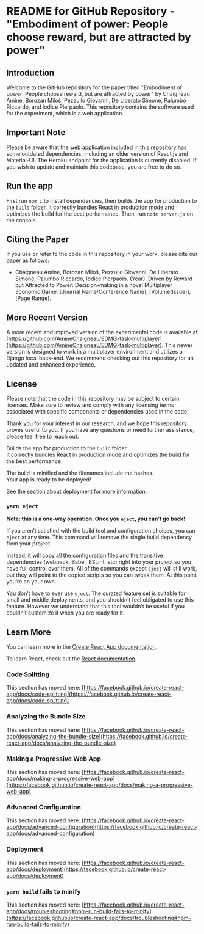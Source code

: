 # README for GitHub Repository - "Embodiment of power: People choose reward, but are attracted by power"

## Introduction
Welcome to the GitHub repository for the paper titled "Embodiment of power: People choose reward, but are attracted by power" by Chaigneau Amine, Borozan Miloš, Pezzullo Giovanni, De Liberato Simone, Palumbo Riccardo, and Iodice Pierpaolo. This repository contains the software used for the experiment, which is a web application.

## Important Note
Please be aware that the web application included in this repository has some outdated dependencies, including an older version of React.js and Material-UI. The Heroku endpoint for the application is currently disabled. If you wish to update and maintain this codebase, you are free to do so.

## Run the app

First run `npm i` to install dependencies, then builds the app for production to the `build` folder. It correctly bundles React in production mode and optimizes the build for the best performance. Then, run `node server.js` on the console.

## Citing the Paper
If you use or refer to the code in this repository in your work, please cite our paper as follows:

- Chaigneau Amine, Borozan Miloš, Pezzullo Giovanni, De Liberato Simone, Palumbo Riccardo, Iodice Pierpaolo. (Year). Driven by Reward but Attracted to Power: Decision-making in a novel Multiplayer Economic Game. [Journal Name/Conference Name], [Volume(Issue)], [Page Range].


## More Recent Version
A more recent and improved version of the experimental code is available at [https://github.com/AmineChaigneau/EDMG-task-multiplayer](https://github.com/AmineChaigneau/EDMG-task-multiplayer). This newer version is designed to work in a multiplayer environment and utilizes a Django local back-end. We recommend checking out this repository for an updated and enhanced experience.

## License
Please note that the code in this repository may be subject to certain licenses. Make sure to review and comply with any licensing terms associated with specific components or dependencies used in the code.

Thank you for your interest in our research, and we hope this repository proves useful to you. If you have any questions or need further assistance, please feel free to reach out.









Builds the app for production to the `build` folder.\
It correctly bundles React in production mode and optimizes the build for the best performance.

The build is minified and the filenames include the hashes.\
Your app is ready to be deployed!

See the section about [deployment](https://facebook.github.io/create-react-app/docs/deployment) for more information.

### `yarn eject`

**Note: this is a one-way operation. Once you `eject`, you can’t go back!**

If you aren’t satisfied with the build tool and configuration choices, you can `eject` at any time. This command will remove the single build dependency from your project.

Instead, it will copy all the configuration files and the transitive dependencies (webpack, Babel, ESLint, etc) right into your project so you have full control over them. All of the commands except `eject` will still work, but they will point to the copied scripts so you can tweak them. At this point you’re on your own.

You don’t have to ever use `eject`. The curated feature set is suitable for small and middle deployments, and you shouldn’t feel obligated to use this feature. However we understand that this tool wouldn’t be useful if you couldn’t customize it when you are ready for it.

## Learn More

You can learn more in the [Create React App documentation](https://facebook.github.io/create-react-app/docs/getting-started).

To learn React, check out the [React documentation](https://reactjs.org/).

### Code Splitting

This section has moved here: [https://facebook.github.io/create-react-app/docs/code-splitting](https://facebook.github.io/create-react-app/docs/code-splitting)

### Analyzing the Bundle Size

This section has moved here: [https://facebook.github.io/create-react-app/docs/analyzing-the-bundle-size](https://facebook.github.io/create-react-app/docs/analyzing-the-bundle-size)

### Making a Progressive Web App

This section has moved here: [https://facebook.github.io/create-react-app/docs/making-a-progressive-web-app](https://facebook.github.io/create-react-app/docs/making-a-progressive-web-app)

### Advanced Configuration

This section has moved here: [https://facebook.github.io/create-react-app/docs/advanced-configuration](https://facebook.github.io/create-react-app/docs/advanced-configuration)

### Deployment

This section has moved here: [https://facebook.github.io/create-react-app/docs/deployment](https://facebook.github.io/create-react-app/docs/deployment)

### `yarn build` fails to minify

This section has moved here: [https://facebook.github.io/create-react-app/docs/troubleshooting#npm-run-build-fails-to-minify](https://facebook.github.io/create-react-app/docs/troubleshooting#npm-run-build-fails-to-minify)
